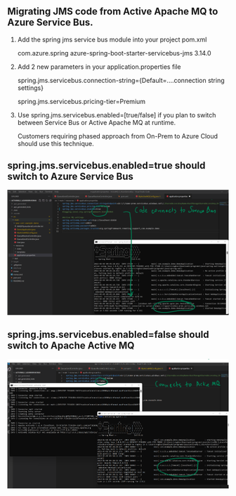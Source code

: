 ## Migrating JMS code from Active Apache MQ to Azure Service Bus.

1) Add the spring jms service bus module into your project pom.xml

    <!-- Azure Service Bus -->
	<dependency>
    	<groupId>com.azure.spring</groupId>
    	<artifactId>azure-spring-boot-starter-servicebus-jms</artifactId>
    	<version>3.14.0</version>
	</dependency> 
    
2) Add 2 new parameters in your application.properties file

	spring.jms.servicebus.connection-string={Default=....connection string settings}

	spring.jms.servicebus.pricing-tier=Premium

3) Use spring.jms.servicebus.enabled=[true/false] 
if you plan to switch between Service Bus or Active Apache MQ at runtime.
	
	Customers requiring phased approach from On-Prem to Azure Cloud should use this technique.
	
	

## spring.jms.servicebus.enabled=true should switch to Azure Service Bus


<img src="images/Code-Connects-To-Service-Bus.png">



## spring.jms.servicebus.enabled=false should switch to Apache Active MQ


<img src="images/Code-Connects-To-Active-MQ.png">





